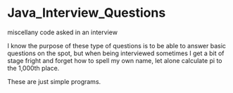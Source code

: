 # Java_Interview_Questions
miscellany code asked in an interview

I know the purpose of these type of questions is to be able to answer basic questions on the spot, but when being interviewed sometimes I get a bit of stage fright and forget how to spell my own name, let alone calculate pi to the 1,000th place.

These are just simple programs.
